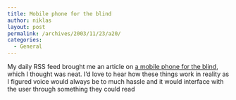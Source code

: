 ```yaml
---
title: Mobile phone for the blind
author: niklas
layout: post
permalink: /archives/2003/11/23/a20/
categories:
  - General
---
```

My daily RSS feed brought me an article on [a mobile phone for the blind][1], which I thought was neat. I&#8217;d love to hear how these things work in reality as I figured voice would always be to much hassle and it would interface with the user through something they could read

 [1]: http://news.bbc.co.uk/1/hi/technology/3226314.stm